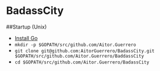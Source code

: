 # BadassCity
##Startup (Unix)
- [Install Go](http://www.golangbootcamp.com/book/get_setup)
- `mkdir -p $GOPATH/src/github.com/Aitor.Guerrero`
- `git clone git@github.com:AitorGuerrero/BadassCity.git $GOPATH/src/github.com/Aitor.Guerrero/BaddassCity`
- `cd $GOPATH/src/github.com/Aitor.Guerrero/BadassCity`
